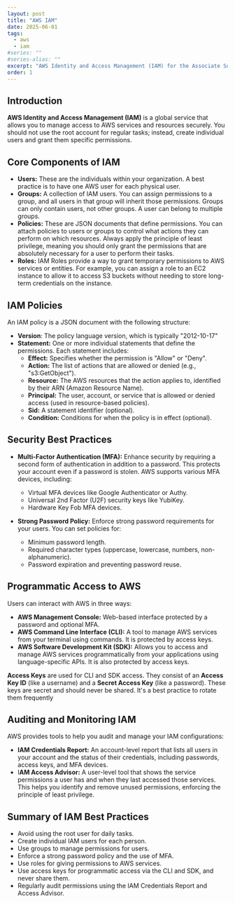 ```yaml
---
layout: post
title: "AWS IAM"
date: 2025-06-01
tags:
  - aws
  - iam
#series: ""
#series-alias: ""
excerpt: "AWS Identity and Access Management (IAM) for the Associate Solution Architect exam"
order: 1
---
```


## Introduction

**AWS Identity and Access Management (IAM)** is a global service that allows you to manage access to AWS services and
resources securely. You should not use the root account for regular tasks; instead, create individual users and grant
them specific permissions.

## Core Components of IAM

- **Users:** These are the individuals within your organization. A best practice is to have one AWS user for each
  physical user.
- **Groups:** A collection of IAM users. You can assign permissions to a group, and all users in that group will inherit
  those permissions. Groups can only contain users, not other groups. A user can belong to multiple groups.
- **Policies:** These are JSON documents that define permissions. You can attach policies to users or groups to control
  what actions they can perform on which resources. Always apply the principle of least privilege, meaning you should
  only grant the permissions that are absolutely necessary for a user to perform their tasks.
- **Roles:** IAM Roles provide a way to grant temporary permissions to AWS services or entities. For example, you can
  assign a role to an EC2 instance to allow it to access S3 buckets without needing to store long-term credentials on
  the instance.

## IAM Policies

An IAM policy is a JSON document with the following structure:

- **Version**: The policy language version, which is typically "2012-10-17"
- **Statement:** One or more individual statements that define the permissions. Each statement includes:
    - **Effect:** Specifies whether the permission is "Allow" or "Deny".
    - **Action:** The list of actions that are allowed or denied (e.g., "s3:GetObject").
    - **Resource:** The AWS resources that the action applies to, identified by their ARN (Amazon Resource Name).
    - **Principal:** The user, account, or service that is allowed or denied access (used in resource-based policies).
    - **Sid:** A statement identifier (optional).
    - **Condition:** Conditions for when the policy is in effect (optional).

## Security Best Practices

- **Multi-Factor Authentication (MFA):** Enhance security by requiring a second form of authentication in addition to a
  password. This protects your account even if a password is stolen. AWS supports various MFA devices, including:
    - Virtual MFA devices like Google Authenticator or Authy.
    - Universal 2nd Factor (U2F) security keys like YubiKey.
    - Hardware Key Fob MFA devices.

- **Strong Password Policy:** Enforce strong password requirements for your users. You can set policies for:
    - Minimum password length.
    - Required character types (uppercase, lowercase, numbers, non-alphanumeric).
    - Password expiration and preventing password reuse.

## Programmatic Access to AWS

Users can interact with AWS in three ways:

- **AWS Management Console:** Web-based interface protected by a password and optional MFA.
- **AWS Command Line Interface (CLI):** A tool to manage AWS services from your terminal using commands. It is protected
  by access keys.
- **AWS Software Development Kit (SDK):** Allows you to access and manage AWS services programmatically from your
  applications using language-specific APIs. It is also protected by access keys.

**Access Keys** are used for CLI and SDK access. They consist of an **Access Key ID** (like a username) and a **Secret
Access
Key** (like a password). These keys are secret and should never be shared. It's a best practice to rotate them
frequently

## Auditing and Monitoring IAM

AWS provides tools to help you audit and manage your IAM configurations:

- **IAM Credentials Report:** An account-level report that lists all users in your account and the status of their
  credentials, including passwords, access keys, and MFA devices.
- I**AM Access Advisor:** A user-level tool that shows the service permissions a user has and when they last accessed
  those services. This helps you identify and remove unused permissions, enforcing the principle of least privilege.

## Summary of IAM Best Practices

- Avoid using the root user for daily tasks.
- Create individual IAM users for each person.
- Use groups to manage permissions for users.
- Enforce a strong password policy and the use of MFA.
- Use roles for giving permissions to AWS services.
- Use access keys for programmatic access via the CLI and SDK, and never share them.
- Regularly audit permissions using the IAM Credentials Report and Access Advisor.
